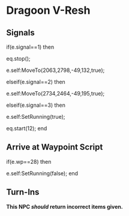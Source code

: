 # Dragoon V-Resh
## Signals

if(e.signal==1) then


eq.stop();


e.self:MoveTo(2063,2798,-49,132,true);

elseif(e.signal==2) then


e.self:MoveTo(2734,2464,-49,195,true);

elseif(e.signal==3) then


e.self:SetRunning(true);


eq.start(12);
end

## Arrive at Waypoint Script

if(e.wp==28) then


e.self:SetRunning(false);
end

## Turn-Ins



**This NPC *should* return incorrect items given.**






